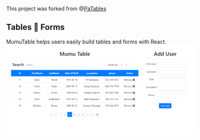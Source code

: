 This project was forked from @[PaTables](https://www.npmjs.com/package/patables) 


## Tables 💙 Forms

MumuTable helps users easily build tables and forms with React.
![mumutable](./mumutable1.png)

